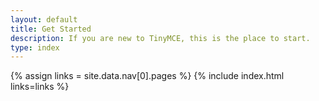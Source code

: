 ```yaml
---
layout: default
title: Get Started
description: If you are new to TinyMCE, this is the place to start.
type: index
---
```


{% assign links = site.data.nav[0].pages %}
{% include index.html links=links %}
